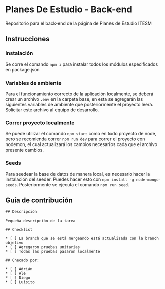 # Planes De Estudio - Back-end

Repositorio para el back-end de la página de Planes de Estudio ITESM

## Instrucciones

### Instalación

Se corre el comando `npm i` para instalar todos los módulos especificados en package.json

### Variables de ambiente

Para el funcionamiento correcto de la aplicación localmente, se deberá crear un archivo `.env` en la carpeta base, en esta se agregarán las siguientes variables de ambiente que posteriormente el proyecto leerá. Solicitar este archivo al equipo de desarrollo.

### Correr proyecto localmente

Se puede utilizar el comando `npm start` como en todo proyecto de node, pero se recomienda correr `npm run dev` para correr el proyecto con nodemon, el cual actualizará los cambios necesarios cada que el archivo presente cambios.

### Seeds
Para seedear la base de datos de manera local, es necesario hacer la instalación del seeder. Puedes hacer esto con `npm install -g node-mongo-seeds`. Posteriormente se ejecuta el comando `npm run seed`.

## Guía de contribución

```
## Descripción

Pequeña descripción de la tarea

## Checklist

* [ ] La branch que se está mergeando está actualizada con la branch objetivo
* [ ] Agregaron pruebas unitarias
* [ ] Todas las pruebas pasaron localmente

## Checado por:

* [ ] Adrián
* [ ] Ale
* [ ] Diego
* [ ] Luisito
```
